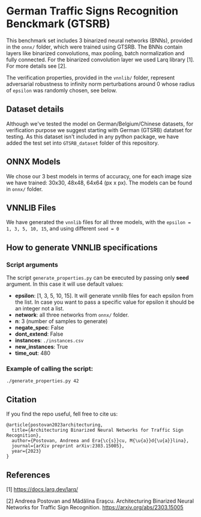 # German Traffic Signs Recognition Benckmark (GTSRB)

This benchmark set includes 3 binarized neural networks (BNNs), provided in the `onnx/` folder, which were trained using GTSRB. The BNNs contain layers like binarized convolutions, max pooling, batch normalization and fully connected. For the binarized convolution layer we used Larq library [1]. For more details see [2].

The verification properties, provided in the `vnnlib/` folder, represent adversarial robustness to infinity norm perturbations around 0 whose radius of `epsilon` was randomly chosen, see below.

## Dataset details
Although we've tested the model on German/Belgium/Chinese datasets, for verification purpose we suggest starting with German (GTSRB) datatset for testing. As this dataset isn't included in any python package, we have added the test set into `GTSRB_dataset` folder of this repository. 

## ONNX Models
We chose our 3 best models in terms of accuracy, one for each image size we have trained: 30x30, 48x48, 64x64 (px x px). The models can be found in `onnx/` folder.

## VNNLIB Files
We have generated the `vnnlib` files for all three models, with the `epsilon = 1, 3, 5, 10, 15`, and using different `seed = 0`

## How to generate VNNLIB specifications 

### Script arguments
The script `generate_properties.py` can be executed by passing only **seed** argument.
In this case it will use default values:
  - **epsilon**: [1, 3, 5, 10, 15]. It will generate vnnlib files for each epsilon from the list. In case you want to pass a specific value for epsilon it should be an integer not a list.
  - **network**: all three networks from `onnx/` folder.
  - **n**: 3 (number of samples to generate)
  - **negate_spec**: False
  - **dont_extend**: False
  - **instances**: `./instances.csv`
  - **new_instances**: True
  - **time_out**: 480

### Example of calling the script:
```
./generate_properties.py 42
```

## Citation
If you find the repo useful, fell free to cite us:

```
@article{postovan2023architecturing,
  title={Architecturing Binarized Neural Networks for Traffic Sign Recognition},
  author={Postovan, Andreea and Era{\c{s}}cu, M{\u{a}}d{\u{a}}lina},
  journal={arXiv preprint arXiv:2303.15005},
  year={2023}
}
```

## References
[1] https://docs.larq.dev/larq/

[2] Andreea Postovan and Mădălina Eraşcu. Architecturing Binarized Neural Networks for Traffic Sign Recognition. https://arxiv.org/abs/2303.15005
